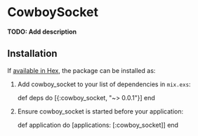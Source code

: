 # CowboySocket

**TODO: Add description**

## Installation

If [available in Hex](https://hex.pm/docs/publish), the package can be installed as:

  1. Add cowboy_socket to your list of dependencies in `mix.exs`:

        def deps do
          [{:cowboy_socket, "~> 0.0.1"}]
        end

  2. Ensure cowboy_socket is started before your application:

        def application do
          [applications: [:cowboy_socket]]
        end
